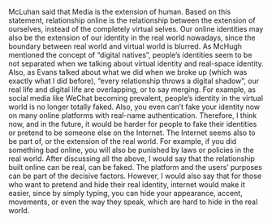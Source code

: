 McLuhan said that Media is the extension of human. Based on this statement, relationship online is the relationship between the extension of ourselves, instead of the completely virtual selves. Our online identities may also be the extension of our identity in the real world nowadays, since the boundary between real world and virtual world is blurred. As McHugh mentioned the concept of “digital natives”, people’s identities seem to be not separated when we talking about virtual identity and real-space identity. Also, as Evans talked about what we did when we broke up (which was exactly what I did before), “every relationship throws a digital shadow”, our real life and digital life are overlapping, or to say merging. For example, as social media like WeChat becoming prevalent, people’s identity in the virtual world is no longer totally faked. Also, you even can’t fake your identity now on many online platforms with real-name authentication. Therefore, I think now, and in the future, it would be harder for people to fake their identities or pretend to be someone else on the Internet. The Internet seems also to be part of, or the extension of the real world. For example, if you did something bad online, you will also be punished by laws or policies in the real world.
	After discussing all the above, I would say that the relationship built online can be real, can be faked. The platform and the users’ purposes can be part of the decisive factors. However, I would also say that for those who want to pretend and hide their real identity, internet would make it easier, since by simply typing, you can hide your appearance, accent, movements, or even the way they speak, which are hard to hide in the real world. 